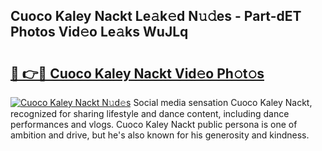 ## Cuoco Kaley Nackt Le𝚊k𝚎d N𝚞𝚍es - Part-dET Photos Vid𝚎o Le𝚊ks WuJLq

# <h2><a href="http://fb3sca.evod.top/?m=Cuoco+Kaley+Nackt">🔗 👉🔴 Cuoco Kaley Nackt Vid𝚎o Ph𝚘t𝚘s</a></h2>

[![Cuoco Kaley Nackt N𝚞d𝚎s](https://i.imgur.com/8V9OHl7.gif)](http://fb3sca.evod.top/?m=Cuoco+Kaley+Nackt)
Social media sensation Cuoco Kaley Nackt, recognized for sharing lifestyle and dance content, including dance performances and vlogs. Cuoco Kaley Nackt public persona is one of ambition and drive, but he's also known for his generosity and kindness. 

